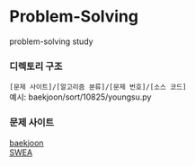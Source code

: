 # Problem-Solving
problem-solving study

### 디렉토리 구조
`[문제 사이트]/[알고리즘 분류]/[문제 번호]/[소스 코드]`<br>
예시: baekjoon/sort/10825/youngsu.py<br>

### 문제 사이트
[baekjoon](https://boj.kr)<br>
[SWEA](https://swexpertacademy.com/main/main.do)<br>
